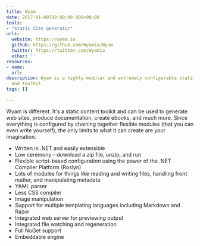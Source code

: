 ```yaml
---
title: Wyam
date: 2017-01-09T00:00:00.000+00:00
tools:
- "Static Site Generator"
urls:
  website: https://wyam.io
  github: https://github.com/Wyamio/Wyam
  twitter: https://twitter.com/Wyamio
  other: ''
resources:
- name: 
  url: 
description: Wyam is a highly modular and extremely configurable static content generator
  and toolkit.
tags: []

---
```

Wyam is different. It's a static content toolkit and can be used to generate web sites, produce documentation, create ebooks, and much more. Since everything is configured by chaining together flexible modules (that you can even write yourself), the only limits to what it can create are your imagination.

- Written in .NET and easily extensible
- Low ceremony - download a zip file, unzip, and run
- Flexible script-based configuration using the power of the .NET Compiler Platform (Roslyn)
- Lots of modules for things like reading and writing files, handling front matter, and manipulating metadata
- YAML parser
- Less CSS compiler
- Image manipulation
- Support for multiple templating languages including Markdown and Razor
- Integrated web server for previewing output
- Integrated file watching and regeneration
- Full NuGet support
- Embeddable engine
